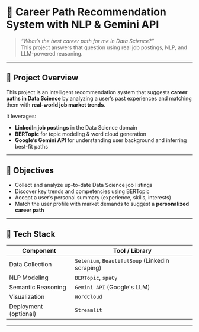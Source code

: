 # 🧠 Career Path Recommendation System with NLP & Gemini API

> *“What’s the best career path for me in Data Science?”*  
> This project answers that question using real job postings, NLP, and LLM-powered reasoning.

---

## 📌 Project Overview

This project is an intelligent recommendation system that suggests **career paths in Data Science** by analyzing a user’s past experiences and matching them with **real-world job market trends**.

It leverages:

- **LinkedIn job postings** in the Data Science domain  
- **BERTopic** for topic modeling & word cloud generation  
- **Google’s Gemini API** for understanding user background and inferring best-fit paths  

---

## 🚀 Objectives

- Collect and analyze up-to-date Data Science job listings  
- Discover key trends and competencies using BERTopic  
- Accept a user’s personal summary (experience, skills, interests)  
- Match the user profile with market demands to suggest a **personalized career path**  

---

## 🔧 Tech Stack

| Component           | Tool / Library                         |
|--------------------|----------------------------------------|
| Data Collection     | `Selenium`, `BeautifulSoup` (LinkedIn scraping) |
| NLP Modeling        | `BERTopic`, `spaCy`         |
| Semantic Reasoning  | `Gemini API` (Google's LLM)            |
| Visualization       | `WordCloud`              |
| Deployment (optional) | `Streamlit`            |

---


